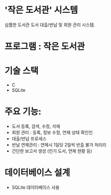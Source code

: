 # '작은 도서관' 시스템
심플한 도서관 도서 대출/반납 및 회원 관리 시스템.

# 프로그램 : 작은 도서관

# 기술 스택

- C
- SQLite 

# 주요 기능:

- 도서 등록, 검색, 수정, 삭제
- 회원 관리 : 등록, 정보 수정, 연체 상태 확인인
- 대출/반납 프로세스
- 반납 연체관리 : 연체시 1일당 2일씩 반출 불가 처리리
- 간단한 보고서 생성 (인기 도서, 연체 현황 등)

# 데이터베이스 설계
- SQLite 데이터베이스 사용
